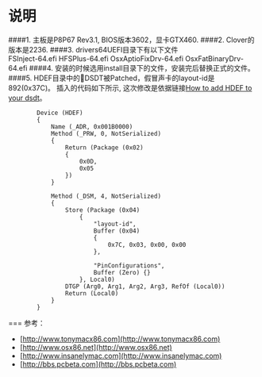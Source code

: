 说明
===

####1. 主板是P8P67 Rev3.1, BIOS版本3602，显卡GTX460.
####2. Clover的版本是2236.
####3. drivers64UEFI目录下有以下文件  
    FSInject-64.efi
	HFSPlus-64.efi
	OsxAptioFixDrv-64.efi
	OsxFatBinaryDrv-64.efi
####4. 安装的时候选用install目录下的文件，安装完后替换正式的文件。
####5. HDEF目录中的DSDT被Patched，假冒声卡的layout-id是892(0x37C)。
插入的代码如下所示, 这次修改是依据链接[How to add HDEF to your dsdt](http://www.tonymacx86.com/audio/50697-easyguide-how-add-hdef-your-dsdt.html)。

            Device (HDEF)
            {
                Name (_ADR, 0x001B0000)
                Method (_PRW, 0, NotSerialized)
                {
                    Return (Package (0x02)
                    {
                        0x0D, 
                        0x05
                    })
                }

                Method (_DSM, 4, NotSerialized)
                {
                    Store (Package (0x04)
                        {
                            "layout-id", 
                            Buffer (0x04)
                            {
                                0x7C, 0x03, 0x00, 0x00
                            }, 

                            "PinConfigurations", 
                            Buffer (Zero) {}
                        }, Local0)
                    DTGP (Arg0, Arg1, Arg2, Arg3, RefOf (Local0))
                    Return (Local0)
                }
            }

===
参考： 

* [http://www.tonymacx86.com](http://www.tonymacx86.com)
* [http://www.osx86.net](http://www.osx86.net)
* [http://www.insanelymac.com](http://www.insanelymac.com)
* [http://bbs.pcbeta.com](http://bbs.pcbeta.com)